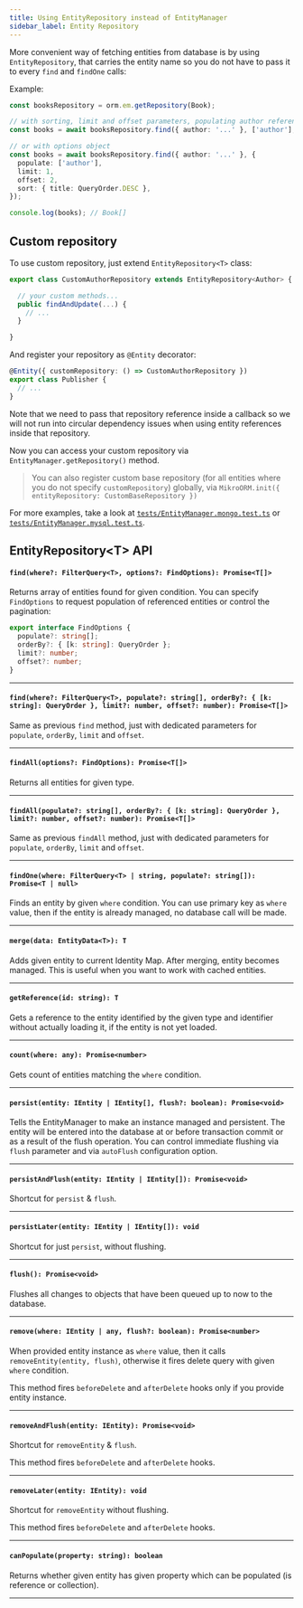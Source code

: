 ```yaml
---
title: Using EntityRepository instead of EntityManager
sidebar_label: Entity Repository
---
```


More convenient way of fetching entities from database is by using `EntityRepository`, that carries the entity name so you do not have to pass it to every `find` and `findOne` calls:

Example:

```typescript
const booksRepository = orm.em.getRepository(Book);

// with sorting, limit and offset parameters, populating author references
const books = await booksRepository.find({ author: '...' }, ['author'], { title: QueryOrder.DESC }, 2, 1);

// or with options object
const books = await booksRepository.find({ author: '...' }, {
  populate: ['author'],
  limit: 1,
  offset: 2,
  sort: { title: QueryOrder.DESC },
});

console.log(books); // Book[]
```

## Custom repository

To use custom repository, just extend `EntityRepository<T>` class:

```typescript
export class CustomAuthorRepository extends EntityRepository<Author> {

  // your custom methods...
  public findAndUpdate(...) {
    // ...
  }

}
```

And register your repository as `@Entity` decorator:

```typescript
@Entity({ customRepository: () => CustomAuthorRepository })
export class Publisher {
  // ...
}
```

Note that we need to pass that repository reference inside a callback so we will not run into circular dependency issues when using entity references inside that repository.

Now you can access your custom repository via `EntityManager.getRepository()` method.

> You can also register custom base repository (for all entities where you do not specify `customRepository`) globally, via `MikroORM.init({ entityRepository: CustomBaseRepository })`

For more examples, take a look at [`tests/EntityManager.mongo.test.ts`](https://github.com/mikro-orm/mikro-orm/blob/master/tests/EntityManager.mongo.test.ts) or [`tests/EntityManager.mysql.test.ts`](https://github.com/mikro-orm/mikro-orm/blob/master/tests/EntityManager.mysql.test.ts).

## EntityRepository\<T\> API

#### `find(where?: FilterQuery<T>, options?: FindOptions): Promise<T[]>`

Returns array of entities found for given condition. You can specify `FindOptions` to request population of referenced entities or control the pagination:

```typescript
export interface FindOptions {
  populate?: string[];
  orderBy?: { [k: string]: QueryOrder };
  limit?: number;
  offset?: number;
}
```

---

#### `find(where?: FilterQuery<T>, populate?: string[], orderBy?: { [k: string]: QueryOrder }, limit?: number, offset?: number): Promise<T[]>`

Same as previous `find` method, just with dedicated parameters for `populate`, `orderBy`, `limit` and `offset`.

---

#### `findAll(options?: FindOptions): Promise<T[]>`

Returns all entities for given type.

---

#### `findAll(populate?: string[], orderBy?: { [k: string]: QueryOrder }, limit?: number, offset?: number): Promise<T[]>`

Same as previous `findAll` method, just with dedicated parameters for `populate`, `orderBy`, `limit` and `offset`.

---

#### `findOne(where: FilterQuery<T> | string, populate?: string[]): Promise<T | null>`

Finds an entity by given `where` condition. You can use primary key as `where` value, then if the entity is already managed, no database call will be made.

---

#### `merge(data: EntityData<T>): T`

Adds given entity to current Identity Map. After merging, entity becomes managed. This is useful when you want to work with cached entities.

---

#### `getReference(id: string): T`

Gets a reference to the entity identified by the given type and identifier without actually loading it, if the entity is not yet loaded.

---

#### `count(where: any): Promise<number>`

Gets count of entities matching the `where` condition.

---

#### `persist(entity: IEntity | IEntity[], flush?: boolean): Promise<void>`

Tells the EntityManager to make an instance managed and persistent. The entity will be entered into the database at or before transaction commit or as a result of the flush operation. You can control immediate flushing via `flush` parameter and via `autoFlush` configuration option.

---

#### `persistAndFlush(entity: IEntity | IEntity[]): Promise<void>`

Shortcut for `persist` & `flush`.

---

#### `persistLater(entity: IEntity | IEntity[]): void`

Shortcut for just `persist`, without flushing.

---

#### `flush(): Promise<void>`

Flushes all changes to objects that have been queued up to now to the database.

---

#### `remove(where: IEntity | any, flush?: boolean): Promise<number>`

When provided entity instance as `where` value, then it calls `removeEntity(entity, flush)`, otherwise it fires delete query with given `where` condition.

This method fires `beforeDelete` and `afterDelete` hooks only if you provide entity instance.

---

#### `removeAndFlush(entity: IEntity): Promise<void>`

Shortcut for `removeEntity` & `flush`.

This method fires `beforeDelete` and `afterDelete` hooks.

---

#### `removeLater(entity: IEntity): void`

Shortcut for `removeEntity` without flushing.

This method fires `beforeDelete` and `afterDelete` hooks.

---

#### `canPopulate(property: string): boolean`

Returns whether given entity has given property which can be populated (is reference or collection).

---
